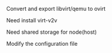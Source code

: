 Convert and export libvirt/qemu to ovirt

Need install virt-v2v

Need shared storage for node(host)

Modify the configuration file
